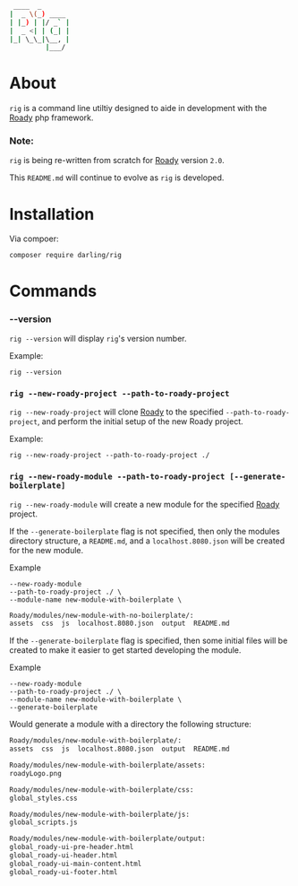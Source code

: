 ```sh
 ____  _
|  _ \(_) ____
| |_) | |/ _` |
|  _ <| | (_| |
|_| \_\_|\__, |
         |___/
```

# About

`rig` is a command line utiltiy designed to aide in development
with the [Roady](https://github.com/sevidmusic/Roady) php
framework.

### Note:

`rig` is being re-written from scratch for [Roady](https://github.com/sevidmusic/Roady)
version `2.0`.

This `README.md` will continue to evolve as `rig` is developed.

# Installation

Via compoer:

```
composer require darling/rig
```

# Commands

### --version

`rig --version` will display `rig`'s version number.

Example:

```
rig --version
```

### `rig --new-roady-project --path-to-roady-project`

`rig --new-roady-project` will clone [Roady](https://github.com/sevidmusic/Roady)
to the specified `--path-to-roady-project`, and perform the initial
setup of the new Roady project.

Example:

```
rig --new-roady-project --path-to-roady-project ./
```


### `rig --new-roady-module --path-to-roady-project [--generate-boilerplate]`

`rig --new-roady-module` will create a new module for the specified
[Roady](https://github.com/sevidmusic/Roady) project.

If the `--generate-boilerplate` flag is not specified,
then only the modules directory structure, a `README.md`,
and a `localhost.8080.json` will be created for the
new module.

Example

```
--new-roady-module
--path-to-roady-project ./ \
--module-name new-module-with-boilerplate \
```
```sh
Roady/modules/new-module-with-no-boilerplate/:
assets  css  js  localhost.8080.json  output  README.md
```

If the `--generate-boilerplate` flag is specified, then some initial
files will be created to make it easier to get started developing
the module.

Example

```
--new-roady-module
--path-to-roady-project ./ \
--module-name new-module-with-boilerplate \
--generate-boilerplate
```

Would generate a module with a directory the following structure:


```sh
Roady/modules/new-module-with-boilerplate/:
assets  css  js  localhost.8080.json  output  README.md

Roady/modules/new-module-with-boilerplate/assets:
roadyLogo.png

Roady/modules/new-module-with-boilerplate/css:
global_styles.css

Roady/modules/new-module-with-boilerplate/js:
global_scripts.js

Roady/modules/new-module-with-boilerplate/output:
global_roady-ui-pre-header.html
global_roady-ui-header.html
global_roady-ui-main-content.html
global_roady-ui-footer.html
```

```

